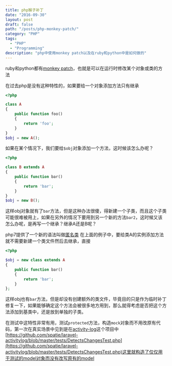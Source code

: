 ```yaml
---
title: php猴子补丁
date: "2016-09-30"
layout: post
draft: false
path: "/posts/php-monkey-patch/"
category: "PHP"
tags:
  - "PHP"
  - "Programming"
description: "php中使用monkey patch以及在ruby和python中是如何做的"
---
```


ruby和python都有[monkey patch](https://en.wikipedia.org/wiki/Monkey_patch)，也就是可以在运行时修改某个对象或类的方法

在过去php是没有这种特性的，如果要给一个对象添加方法只有继承

```php
<?php

class A
{
    public function foo()
    {
        return 'foo';
    }
}
$obj = new A();
```

如果在某个情况下，我们要给`$obj`对象添加一个方法，这时候该怎么办呢？

```php
<?php

class B extends A
{
    public function bar()
    {
        return 'bar';
    }
}
$obj = new B();
```

这样obj对象就有了`bar`方法，但是这种办法很傻，得新建一个子类，而且这个子类可能很难被用上，如果在另外的情况下要用到另一个新的方法`bar2`，这时候又该怎么办呢，是再写一个继承？继承A还是B呢？

php7提供了一个新的语法叫做[匿名类](http://php.net/manual/en/language.oop5.anonymous.php) 在上面的例子中，要给类A的实例添加方法就不需要新建一个类文件然后去继承，直接
```php
<?php

$obj = new class extends A
{
    public function bar()
    {
        return 'bar';
    }
};
```
这样obj也有`bar`方法，但是却没有创建额外的类文件，毕竟目的只是作为临时补丁修复一下，如果能够确定这个方法会被很多地方用到，那么就得考虑是否把这个方法添加到基类中，还是放到单独的子类。

在测试中这特性非常有用，测试`protected`方法，构造`mock`对象而不用改原有代码，第一次在真实场景中见到是在[activity-log](https://github.com/spatie/laravel-activitylog)这个项目中[https://github.com/spatie/laravel-activitylog/blob/master/tests/DetectsChangesTest.php](https://github.com/spatie/laravel-activitylog/blob/master/tests/DetectsChangesTest.php)这里就构造了仅仅用于测试的model对象而没有改写原有的model
